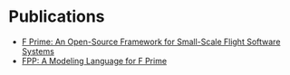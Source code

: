 # Publications

- [F Prime: An Open-Source Framework for Small-Scale Flight Software Systems](https://digitalcommons.usu.edu/smallsat/2018/all2018/328/)
- [FPP: A Modeling Language for F Prime](https://dataverse.jpl.nasa.gov/dataset.xhtml?persistentId=hdl:2014/55048)